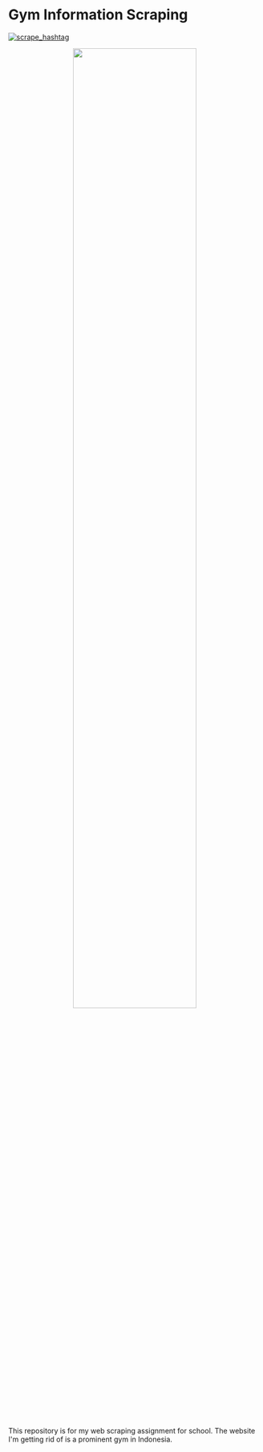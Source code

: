 # **Gym Information Scraping**

[![scrape_hashtag](https://github.com/seanmarshelleproj/scrapping.proj/actions/workflows/main.yml/badge.svg)](https://github.com/seanmarshelle/scrapping.proj/actions/workflows/main.yml)

<p align="center" width="100%">
    <img width="70%" src="https://static.vecteezy.com/system/resources/previews/003/108/337/large_2x/fitness-gym-logo-with-strong-athlete-and-barbell-vector.jpg">
</p>
This repository is for my web scraping assignment for school. The website I'm getting rid of is a prominent gym in Indonesia.

